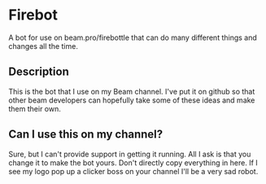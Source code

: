 # Firebot
A bot for use on beam.pro/firebottle that can do many different things and changes all the time. 

## Description
This is the bot that I use on my Beam channel. I've put it on github so that other beam developers can hopefully take some of these ideas and make them their own.

## Can I use this on my channel?
Sure, but I can't provide support in getting it running. All I ask is that you change it to make the bot yours. Don't directly copy everything in here. If I see my logo pop up a clicker boss on your channel I'll be a very sad robot.
